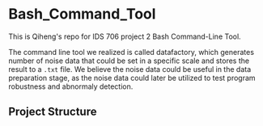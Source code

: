 # Bash_Command_Tool
This is Qiheng's repo for IDS 706 project 2 Bash Command-Line Tool.

The command line tool we realized is called datafactory, which generates number of noise data that could be set in a specific scale and stores the result to a `.txt` file. We believe the noise data could be useful in the data preparation stage, as the noise data could later be utilized to test program robustness and abnormaly detection.


## Project Structure

